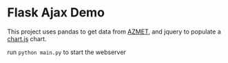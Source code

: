 # Flask Ajax Demo

This project uses pandas to get data from [AZMET](https://cals.arizona.edu/AZMET/), and jquery to populate a [chart.js](https://www.chartjs.org/) chart.

run `python main.py` to start the webserver